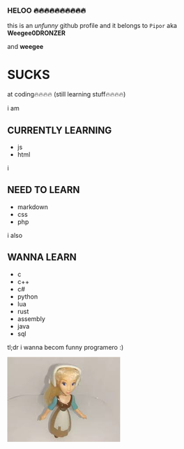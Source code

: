 ### HELOO 🔥🔥🔥🔥🔥🔥🔥🔥🔥🔥
this is an _unfunny_ github profile and it belongs to `Pipor` aka **Weegee0DRONZER**

and **weegee**
# SUCKS
at coding🔥🔥🔥🔥 (still learning stuff🔥🔥🔥🔥)

i am
## CURRENTLY  LEARNING
- js
- html

i
## NEED TO LEARN
- markdown
- css
- php

i also
## WANNA LEARN
- c
- c++
- c#
- python
- lua
- rust
- assembly
- java
- sql

tl;dr i wanna becom funny programero :)

![](cinderela_cracuda.jpg)
